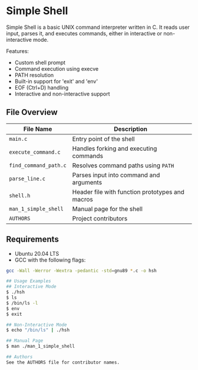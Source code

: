 # Simple Shell

Simple Shell is a basic UNIX command interpreter written in C. It reads user input, parses it, and executes commands, either in interactive or non-interactive mode.

Features:
- Custom shell prompt
- Command execution using execve
- PATH resolution
- Built-in support for 'exit' and 'env'
- EOF (Ctrl+D) handling
- Interactive and non-interactive support

## File Overview

| File Name             | Description                                       |
|-----------------------|---------------------------------------------------|
| `main.c`              | Entry point of the shell                          |
| `execute_command.c`   | Handles forking and executing commands            |
| `find_command_path.c` | Resolves command paths using `PATH`               |
| `parse_line.c`        | Parses input into command and arguments           |
| `shell.h`             | Header file with function prototypes and macros   |
| `man_1_simple_shell`  | Manual page for the shell                         |
| `AUTHORS`             | Project contributors                              |

## Requirements

- Ubuntu 20.04 LTS
- GCC with the following flags:

```bash
gcc -Wall -Werror -Wextra -pedantic -std=gnu89 *.c -o hsh

## Usage Examples
## Interactive Mode
$ ./hsh
$ ls
$ /bin/ls -l
$ env
$ exit

## Non-Interactive Mode
$ echo "/bin/ls" | ./hsh

## Manual Page
$ man ./man_1_simple_shell

## Authors
See the AUTHORS file for contributor names.
